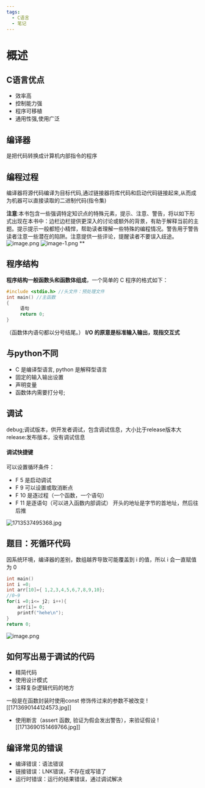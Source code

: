```yaml
---
tags:
  - C语言
  - 笔记
---
```


# 概述
## C语言优点
- 效率高
- 控制能力强
- 程序可移植
- 通用性强,使用广泛

## 编译器
是把代码转换成计算机内部指令的程序

## 编程过程
编译器将源代码编译为目标代码,通过链接器将库代码和启动代码链接起来,从而成为机器可以直接读取的二进制代码(指令集)

**注意**:本书包含一些强调特定知识点的特殊元素，提示、注意、警告，将以如下形式出现在本书中：边栏边栏提供更深入的讨论或额外的背景，有助于解释当前的主题。提示提示一般都短小精悍，帮助读者理解一些特殊的编程情况。警告用于警告读者注意一些潜在的陷阱。注意提供一些评论，提醒读者不要误入歧途。
![image.png](https://s1.vika.cn/space/2023/12/24/4a2bdf3a971449f98b8a90142dd1cc7b)
![image-1.png](https://s1.vika.cn/space/2023/12/24/17197ee486e54e7eba5e09b5eaead97d)
**
## 程序结构
**程序结构一般函数头和函数体组成**，一个简单的 C 程序的格式如下：
```C
#include <stdio.h> //头文件：预处理文件
int main() //主函数
{
     语句
     return 0;
}
```
（函数体内语句都以分号结尾。）
**I/O 的原意是标准输入输出，现指交互式**
## 与python不同
- C 是编译型语言, python 是解释型语言
- 固定的输入输出设置
- 声明变量
- 函数体内需要打分号;

## 调试
debug;调试版本，供开发者调试，包含调试信息，大小比于release版本大
release:发布版本，没有调试信息

#### 调试快捷键
可以设置循环条件：
- F 5 是启动调试
- F 9 可以设置或取消断点
- F 10 是逐过程（一个函数，一个语句）
- F 11 是逐语句（可以进入函数内部调试）
开头的地址是字节的首地址，然后往后推

![1713537495368.jpg](https://s1.vika.cn/space/2024/04/19/48ad37db298f48ffa7705bdd939ec02a)

## 题目：死循环代码
因系统环境，编译器的差别，数组越界导致可能覆盖到 i 的值，所以 i 会一直赋值为 0
```C
int main()
int i =0;
int arr[10]={ 1,2,3,4,5,6,7,8,9,10};
//0~9
for(i =0;i<= j2; i++){
	arr[i]= 0;
	printf("hehe\n");
}
return 0;
```

![image.png](https://s1.vika.cn/space/2024/04/21/abd2d5dcc711466ba7bc46fc90c2dd90)

## 如何写出易于调试的代码
- 精简代码
- 使用设计模式
- 注释复杂逻辑代码的地方

一般是在函数封装时使用const 修饰传过来的参数不被改变
![[1713690144124573.jpg]]

- 使用断言（assert 函数, 验证为假会发出警告），来验证假设
![[1713690151469766.jpg]]

## 编译常见的错误
- 编译错误：语法错误
- 链接错误：LNK错误，不存在或写错了
- 运行时错误：运行的结果错误，通过调试解决